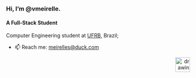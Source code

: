 

### Hi, I’m @vmeirelle.  </p> 

#### A Full-Stack Student

Computer Engineering student at [UFRB](https://ufrb.edu.br), Brazil;<br>

- 📫 Reach me: [meirelles@duck.com](meirelles@duck.com)

<p align="right">
<img src="https://github.com/vmeirelle/vmeirelle/assets/50549048/4f29f9d4-29ff-4978-bb6f-7108b18069d6" alt="drawing" width="40"/> 
</p>
